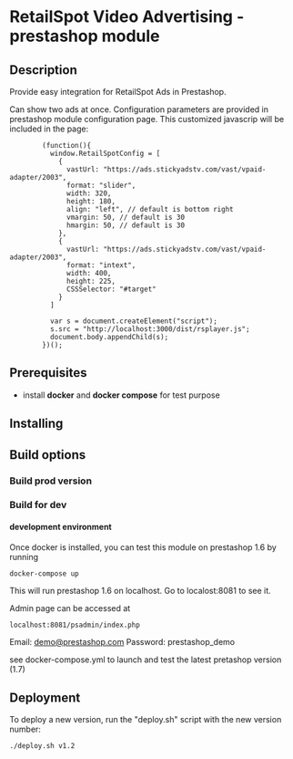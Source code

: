 # RetailSpot Video Advertising - prestashop module

## Description

Provide easy integration for RetailSpot Ads in Prestashop.

Can show two ads at once. Configuration parameters are provided in prestashop module configuration page.
This customized javascrip will be included in the page:

```
        (function(){
          window.RetailSpotConfig = [
            {
              vastUrl: "https://ads.stickyadstv.com/vast/vpaid-adapter/2003",
              format: "slider",
              width: 320,
              height: 180,
              align: "left", // default is bottom right
              vmargin: 50, // default is 30
              hmargin: 50, // default is 30
            },
            {
              vastUrl: "https://ads.stickyadstv.com/vast/vpaid-adapter/2003",
              format: "intext",
              width: 400,
              height: 225,
              CSSSelector: "#target"
            }
          ]

          var s = document.createElement("script");
          s.src = "http://localhost:3000/dist/rsplayer.js";
          document.body.appendChild(s);
        })();
```

## Prerequisites

- install **docker** and **docker compose** for test purpose

## Installing

## Build options

### Build prod version

### Build for dev

#### development environment

Once docker is installed, you can test this module on prestashop 1.6 by running

```
docker-compose up
```

This will run prestashop 1.6 on localhost. Go to localost:8081 to see it.

Admin page can be accessed at

```
localhost:8081/psadmin/index.php
```

Email: demo@prestashop.com
Password: prestashop_demo

see docker-compose.yml to launch and test the latest pretashop version (1.7)  


## Deployment

To deploy a new version,  run the "deploy.sh" script with the new version number:

```
./deploy.sh v1.2
```